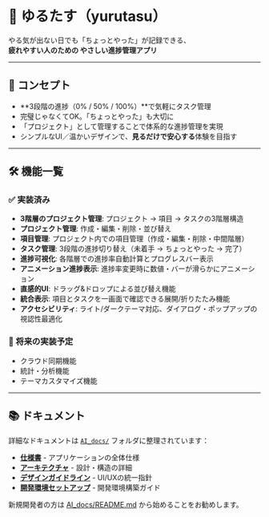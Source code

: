 # 🌱 ゆるたす（yurutasu）

やる気が出ない日でも「ちょっとやった」が記録できる、  
**疲れやすい人のための やさしい進捗管理アプリ**

---

## 🧠 コンセプト

- **3段階の進捗（0% / 50% / 100%）**で気軽にタスク管理
- 完璧じゃなくてOK。「ちょっとやった」も大切に
- 「プロジェクト」として管理することで体系的な進捗管理を実現
- シンプルなUI／温かいデザインで、**見るだけで安心する**体験を目指す

---

## 🛠 機能一覧

### ✅ 実装済み
- **3階層のプロジェクト管理**: プロジェクト → 項目 → タスクの3階層構造
- **プロジェクト管理**: 作成・編集・削除・並び替え
- **項目管理**: プロジェクト内での項目管理（作成・編集・削除・中間階層）
- **タスク管理**: 3段階の進捗切り替え（未着手 → ちょっとやった → 完了）
- **進捗可視化**: 各階層での進捗率自動計算とプログレスバー表示
- **アニメーション進捗表示**: 進捗率変更時に数値・バーが滑らかにアニメーション
- **直感的UI**: ドラッグ&ドロップによる並び替え機能
- **統合表示**: 項目とタスクを一画面で確認できる展開/折りたたみ機能
- **アクセシビリティ**: ライト/ダークテーマ対応、ダイアログ・ポップアップの視認性最適化

### 🚧 将来の実装予定
- クラウド同期機能
- 統計・分析機能
- テーマカスタマイズ機能

---

## 📚 ドキュメント

詳細なドキュメントは [`AI_docs/`](./AI_docs/) フォルダに整理されています：

- **[仕様書](./AI_docs/specification.md)** - アプリケーションの全体仕様
- **[アーキテクチャ](./AI_docs/architecture.md)** - 設計・構造の詳細
- **[デザインガイドライン](./AI_docs/design_guidelines.md)** - UI/UXの統一指針
- **[開発環境セットアップ](./AI_docs/development_setup.md)** - 開発環境構築ガイド

新規開発者の方は [AI_docs/README.md](./AI_docs/README.md) から始めることをお勧めします。
